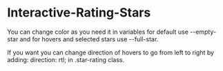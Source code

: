 # Interactive-Rating-Stars

You can change color as you need it in variables for default use  --empty-star and for hovers and selected stars use  --full-star.

If you want you can change direction of hovers to go from left to right by adding:   direction: rtl; in  .star-rating class.

